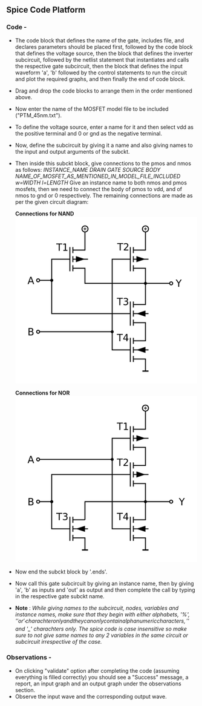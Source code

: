 ## Spice Code Platform

### Code -

- The code block that defines the name of the gate, includes file, and declares parameters should be placed first, followed by the code block that defines the voltage source, then the block that defines the inverter subcircuit, followed by the netlist statement that instantiates and calls the respective gate subcircuit, then the block that defines the input waveform 'a', 'b' followed by the control statements to run the circuit and plot the required graphs, and then finally the end of code block.
- Drag and drop the code blocks to arrange them in the order mentioned above.
- Now enter the name of the MOSFET model file to be included ("PTM_45nm.txt").
- To define the voltage source, enter a name for it and then select vdd as the positive terminal and 0 or gnd as the negative terminal.
- Now, define the subcircuit by giving it a name and also giving names to the input and output arguments of the subckt.
- Then inside this subckt block, give connections to the pmos and nmos as follows:
  _INSTANCE_NAME DRAIN GATE SOURCE BODY NAME_OF_MOSFET_AS_MENTIONED_IN_MODEL_FILE_INCLUDED w=WIDTH l=LENGTH_
  Give an instance name to both nmos and pmos mosfets, then we need to connect the body of pmos to vdd, and of nmos to gnd or 0 respectively.
  The remaining connections are made as per the given circuit diagram:

  **Connections for NAND**
  <img src="images/cmos_nand.png">

  **Connections for NOR**
  <img src="images/cmos_nor.png">

- Now end the subckt block by '.ends'.
- Now call this gate subcircuit by giving an instance name, then by giving 'a', 'b' as inputs and 'out' as output and then complete the call by typing in the respective gate subckt name.
- **Note** : _While giving names to the subcircuit, nodes, variables and instance names, make sure that they begin with either alphabets, '%', '$' or '_' charachter only and they can only contain alphanumeric characters,'%', '$' and '\_' charachters only. The spice code is case insensitive so make sure to not give same names to any 2 variables in the same circuit or subcircuit irrespective of the case._

### Observations -

- On clicking "validate" option after completing the code (assuming everything is filled correctly) you should see a "Success" message, a report, an input graph and an output graph under the observations section.
- Observe the input wave and the corresponding output wave.
